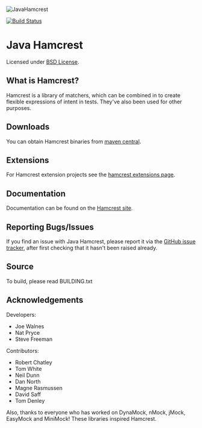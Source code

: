 ![JavaHamcrest](http://hamcrest.org/images/logo.jpg)

[![Build Status](https://travis-ci.org/hamcrest/JavaHamcrest.png?branch=master)](https://travis-ci.org/hamcrest/JavaHamcrest)

Java Hamcrest
=============
Licensed under [BSD License][].

What is Hamcrest?
-----------------
Hamcrest is a library of matchers, which can be combined in to create flexible expressions of intent in tests.
They've also been used for other purposes.

Downloads
---------
You can obtain Hamcrest binaries from [maven central][].

Extensions
----------

For Hamcrest extension projects see the [hamcrest extensions page][].

Documentation
-------------
Documentation can be found on the [Hamcrest site](http://hamcrest.org).

Reporting Bugs/Issues
---------------------
If you find an issue with Java Hamcrest, please report it via the 
[GitHub issue tracker](https://github.com/hamcrest/JavaHamcrest/issues), 
after first checking that it hasn't been raised already. 

Source
------
To build, please read BUILDING.txt

Acknowledgements
----------------
Developers:

  * Joe Walnes
  * Nat Pryce
  * Steve Freeman

Contributors:

  * Robert Chatley
  * Tom White
  * Neil Dunn
  * Dan North
  * Magne Rasmussen
  * David Saff
  * Tom Denley

Also, thanks to everyone who has worked on DynaMock, nMock, jMock, EasyMock and MiniMock! These libraries inspired Hamcrest.


[logo]: http://hamcrest.org/images/logo.jpg
[website]: https://github.com/hamcrest/JavaHamcrest
[BSD License]: http://opensource.org/licenses/BSD-3-Clause
[Maven central]: http://search.maven.org/#search%7Cga%7C1%7Cg%3Aorg.hamcrest
[hamcrest extensions page]: https://github.com/hamcrest/JavaHamcrest/wiki/Related-Projects
[GitHub issue tracker]: https://github.com/hamcrest/JavaHamcrest/issues
